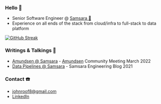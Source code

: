 ### Hello 👋
- Senior Software Engineer @ [Samsara 🦉](https://www.samsara.com/)
- Experience on all ends of the stack from cloud/infra to full-stack to data platform 

[![GitHub Streak](https://github-readme-streak-stats.herokuapp.com/?user=jroof88)](https://git.io/streak-stats)

### Writings & Talkings 📝
- [Amundsen @ Samsara](https://www.youtube.com/watch?v=b7IKabySpvQ) - [Amundsen](https://www.amundsen.io/) Community Meeting March 2022
- [Data Pipelines @ Samsara](https://www.samsara.com/blog/data-pipelines-at-samsara/) - Samsara Engineering Blog 2021

### Contact ☎️
- [johnroof8@gmail.com](mailto:johnroof8@gmail.com)
- [LinkedIn](https://www.linkedin.com/in/jroof88/)
